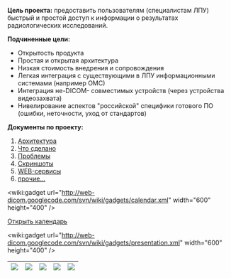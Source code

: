 **Цель проекта:** предоставить пользователям (специалистам ЛПУ) быстрый и простой доступ к информации о результатах радиологических исследований.

**Подчиненные цели:**
  * Открытость продукта
  * Простая и открытая архитектура
  * Низкая стоимость внедрения и сопровождения
  * Легкая интеграция с существующими в ЛПУ информационными системами (например ОМС)
  * Интеграция не-DICOM- совместимых устройств (через устройства видеозахвата)
  * Нивелирование аспектов "российской" специфики готового ПО (ошибки, неточности, уход от стандартов)


**Документы по проекту:**

  1. [Архитектура ](Architecture.md)
  1. [Что сделано](roadmap.md)
  1. [Проблемы](Problems.md)
  1. [Скриншоты](Screenshots.md)
  1. [WEB-сервисы](WEBservices.md)
  1. [прочие...](http://code.google.com/p/web-dicom/w/list)



&lt;wiki:gadget url="http://web-dicom.googlecode.com/svn/wiki/gadgets/calendar.xml" width="600" height="400" /&gt;

[Открыть календарь](http://www.google.com/calendar/embed?src=qae1v2ur2gcjbr3u1gag6corvg%40group.calendar.google.com&ctz=Asia/Yekaterinburg)

&lt;wiki:gadget url="http://web-dicom.googlecode.com/svn/wiki/gadgets/presentation.xml" width="600" height="400" /&gt;

| [![](http://www.sun.com/images/pc10/pc10_dwnlds_java_hvr.gif)](http://java.sun.com) | [![](http://www.dcm4che.org/images/dcm4che.gif)](http://www.dcm4che.org/) | [![](http://code.google.com/intl/ru/webtoolkit/images/gwt-logo.png)](http://code.google.com/intl/ru/webtoolkit/) | [![](http://tomcat.apache.org/images/tomcat10.jpg)](http://tomcat.apache.org/) | [![](http://db.apache.org/derby/images/derby-logo-web.png)](http://db.apache.org/derby/) |
|:------------------------------------------------------------------------------------|:--------------------------------------------------------------------------|:-----------------------------------------------------------------------------------------------------------------|:-------------------------------------------------------------------------------|:-----------------------------------------------------------------------------------------|